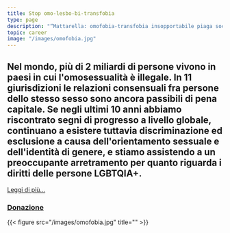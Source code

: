 ```yaml
---
title: Stop omo-lesbo-bi-transfobia
type: page
description: "“Mattarella: omofobia-transfobia insopportabile piaga sociale”"
topic: career
image: "/images/omofobia.jpg"
---
```

## Nel mondo, più di 2 miliardi di persone vivono in paesi in cui l'omosessualità è illegale. In 11 giurisdizioni le relazioni consensuali fra persone dello stesso sesso sono ancora passibili di pena capitale. Se negli ultimi 10 anni abbiamo riscontrato segni di progresso a livello globale, continuano a esistere tuttavia discriminazione ed esclusione a causa dell'orientamento sessuale e dell'identità di genere, e stiamo assistendo a un preoccupante arretramento per quanto riguarda i diritti delle persone LGBTQIA+.
[Leggi di più...](https://agente0011.it/stop-omo-lesbo-bi-transfobia/)

### [Donazione](https://www.arcigay.it/sostienici/)
{{< figure src="/images/omofobia.jpg" title="" >}}